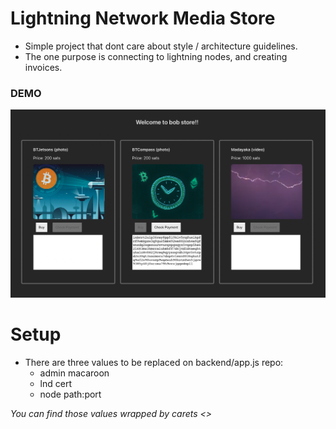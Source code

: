 # Lightning Network Media Store

- Simple project that dont care about style / architecture guidelines.
- The one purpose is connecting to lightning nodes, and creating invoices.

### DEMO

![demo](./demo.png)

# Setup

- There are three values to be replaced on backend/app.js repo:
  - admin macaroon
  - lnd cert
  - node path:port

_You can find those values wrapped by carets <>_
